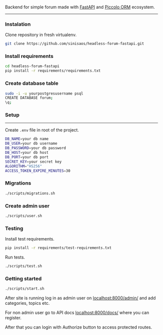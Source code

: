 Backend for simple forum made with [FastAPI](https://fastapi.tiangolo.com/) and [Piccolo ORM](https://www.piccolo-orm.com/) ecosystem.

-------------------------------------------------------

### Instalation

Clone repository in fresh virtualenv.

```bash
git clone https://github.com/sinisaos/headless-forum-fastapi.git
```

### Install requirements


```bash
cd headless-forum-fastapi
pip install -r requirements/requirements.txt
```

### Create database table


```bash
sudo -i -u yourpostgresusername psql
CREATE DATABASE forum;
\q;
```

### Setup
-------------------------------------------------------
Create ``.env`` file in root of the project.

```bash
DB_NAME=your db name
DB_USER=your db username
DB_PASSWORD=your db password
DB_HOST=your db host
DB_PORT=your db port
SECRET_KEY=your secret key
ALGORITHM="HS256"
ACCESS_TOKEN_EXPIRE_MINUTES=30
```

### Migrations

```bash
./scripts/migrations.sh
```

### Create admin user

```bash
./scripts/user.sh
```

### Testing

Install test requirements.

```bash
pip install -r requirements/test-requirements.txt
```

Run tests.

```bash
./scripts/test.sh
```

### Getting started 

```bash
./scripts/start.sh
```

After site is running log in as admin user on [localhost:8000/admin/](http://localhost:8000/admin/) and add categories, topics etc. 

For non admin user go to API docs [localhost:8000/docs/](http://localhost:8000/docs/) where you can register.

After that you can login with Authorize button to access protected routes.